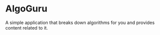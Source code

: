 # AlgoGuru
A simple application that breaks down algorithms for you and provides content related to it.
